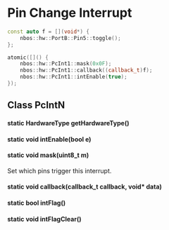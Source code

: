 # Pin Change Interrupt

```c++
const auto f = [](void*) {
    nbos::hw::PortB::Pin5::toggle();
};

atomic([]() {
    nbos::hw::PcInt1::mask(0x0F);
    nbos::hw::PcInt1::callback((callback_t)f);
    nbos::hw::PcInt1::intEnable(true);
});
```

## Class PcIntN

#### static HardwareType getHardwareType()

#### static void intEnable(bool e)

#### static void mask(uint8_t m)
Set which pins trigger this interrupt.

#### static void callback(callback_t callback, void\* data)

#### static bool intFlag()

#### static void intFlagClear()
